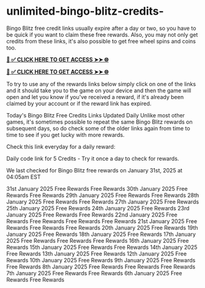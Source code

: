 # unlimited-bingo-blitz-credits-
Bingo Blitz free credit links usually expire after a day or two, so you have to be quick if you want to claim these free rewards. Also, you may not only get credits from these links, it's also possible to get free wheel spins and coins too.


**[📌 ✅ CLICK HERE TO GET ACCESS ➤➤ 🌐](https://newmegadeals.xyz/Bingo-blits/)**




**[📌 ✅ CLICK HERE TO GET ACCESS ➤➤ 🌐](https://newmegadeals.xyz/Bingo-blits/)**



To try to use any of the rewards links below simply click on one of the links and it should take you to the game on your device and then the game will open and let you know if you've received a reward, if it's already been claimed by your account or if the reward link has expired.

Today's Bingo Blitz Free Credits Links Updated Daily
Unlike most other games, it's sometimes possible to repeat the same Bingo Blitz rewards on subsequent days, so do check some of the older links again from time to time to see if you get lucky with more rewards.

Check this link everyday for a daily reward:

Daily code link for 5 Credits - Try it once a day to check for rewards.

We last checked for Bingo Blitz free rewards on January 31st, 2025 at 04:05am EST

31st January 2025
Free Rewards
Free Rewards
30th January 2025
Free Rewards
Free Rewards
29th January 2025
Free Rewards
Free Rewards
28th January 2025
Free Rewards
Free Rewards
27th January 2025
Free Rewards
25th January 2025
Free Rewards
24th January 2025
Free Rewards
23rd January 2025
Free Rewards
Free Rewards
22nd January 2025
Free Rewards
Free Rewards
Free Rewards
Free Rewards
21st January 2025
Free Rewards
Free Rewards
Free Rewards
20th January 2025
Free Rewards
19th January 2025
Free Rewards
18th January 2025
Free Rewards
17th January 2025
Free Rewards
Free Rewards
Free Rewards
16th January 2025
Free Rewards
15th January 2025
Free Rewards
Free Rewards
14th January 2025
Free Rewards
13th January 2025
Free Rewards
12th January 2025
Free Rewards
10th January 2025
Free Rewards
9th January 2025
Free Rewards
Free Rewards
8th January 2025
Free Rewards
Free Rewards
Free Rewards
7th January 2025
Free Rewards
Free Rewards
6th January 2025
Free Rewards
Free Rewards
